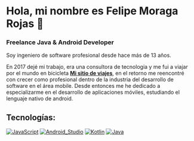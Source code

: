# Hola, mi nombre es Felipe Moraga Rojas 👋
### Freelance Java & Android Developer

Soy ingeniero de software profesional desde hace más de 13 años.

En 2017 dejé mi trabajo, era una consultora de tecnologia y me fui a viajar por el mundo en bicicleta [**Mi sitio de viajes**](https://www.instagram.com/felipe.moragar/), en el retorno me reencontré con crecer como profesional dentro de la industria del desarrollo de software en el área mobile.
Desde entonces me he dedicado a especializarme en el desarrollo de aplicaciones móviles, estudiando el lenguaje nativo de android.
## Tecnologías:
[![JavaScript](https://img.shields.io/badge/JavaScript-F7DF1E?style=for-the-badge&logo=javascript&logoColor=white&labelColor=101010)]()
[![Android_Studio](https://img.shields.io/badge/Android_Studio-3DDC84?style=for-the-badge&logo=android-studio&logoColor=white&labelColor=101010)]()
[![Kotlin](https://img.shields.io/badge/Kotlin-0095D5?style=for-the-badge&logo=kotlin&logoColor=white&labelColor=101010)]()
[![Java](https://img.shields.io/badge/Java-007396?style=for-the-badge&logo=java&logoColor=white&labelColor=101010)]()
<!--
**pipedevp/pipedevp** is a ✨ _special_ ✨ repository because its `README.md` (this file) appears on your GitHub profile.

Here are some ideas to get you started:

- 🔭 I’m currently working on ...
- 🌱 I’m currently learning ...
- 👯 I’m looking to collaborate on ...
- 🤔 I’m looking for help with ...
- 💬 Ask me about ...
- 📫 How to reach me: ...
- 😄 Pronouns: ...
- ⚡ Fun fact: ...
-->
